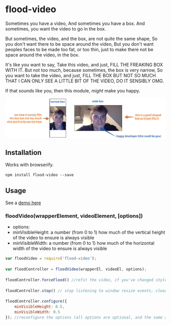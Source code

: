 # flood-video

Sometimes you have a video,
And sometimes you have a box.
And sometimes, you want the video to go in the box.

But sometimes, the video, and the box, are not quite the same shape,
So you don't want there to be space around the video,
But you don't want peoples faces to be made too fat, or too thin,
just to make there not be space around the video,
in the box.

It's like you want to say,
Take this video, and just, FILL THE FREAKING BOX WITH IT.
But not too much, because sometimes, the box is very narrow,
So you want to take the video, and just,
FILL THE BOX BUT NOT SO MUCH THAT I CAN ONLY SEE A LITTLE BIT OF THE VIDEO, DO IT SENSIBLY OMG.

If that sounds like you,
then this module,
_might_ make you happy.

![](example.png)

## Installation

Works with browserify.

`npm install flood-video --save`

## Usage

See a [demo here](http://latentflip.com/flood-video)

### floodVideo(wrapperElement, videoElement, [options])

* options:
* minVisibleHeight: a number (from 0 to 1) how much of the vertical height of the video to ensure is always visible
* minVisibleWidth: a number (from 0 to 1) how much of the horizontal width of the video to ensure is always visible

```js
var floodVideo = require('flood-video');

var floodController = floodVideo(wrapperEl, videoEl, options);

floodController.forceFlood() //refit the video, if you've changed style/dimension of the wrapper/video (need not be called if element resizes due to window resize)

floodController.stop() // stop listening to window resize events, clear up handlers, remove classes

floodController.configure({
    minVisibleHeight: 0.5,
    minVisibleWidth: 0.5
}); //reconfigure the options (all options are optional, and the same as the floodVideo() call
```

